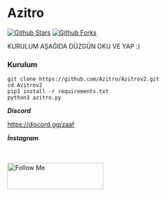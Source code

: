# Azitro
[![Github Stars](https://img.shields.io/github/forks/Azitro/Azitro)]()
[![Github Forks](https://img.shields.io/github/forks/Azitro/Azitro)]() 

KURULUM AŞAĞIDA DÜZGÜN OKU VE YAP :)

### Kurulum

```console
git clone https://github.com/Azitro/Azitrov2.git
cd Azitrov2
pip3 install -r requirements.txt
python3 azitro.py
```

***Discord***

https://discord.gg/zaaf

***İnstagram***

<br><br>
<a href="https://www.instagram.com/spectaross/" target="_blank"><img src="https://www.instagram.com/accounts/login/?next=%2Fspectaross%2F&source=desktop_nav" alt="Follow Me" style="height: 60px !important;width: 217px !important;" ></a>
